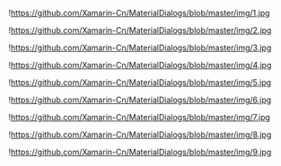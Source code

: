﻿!https://github.com/Xamarin-Cn/MaterialDialogs/blob/master/img/1.jpg

!https://github.com/Xamarin-Cn/MaterialDialogs/blob/master/img/2.jpg

!https://github.com/Xamarin-Cn/MaterialDialogs/blob/master/img/3.jpg

!https://github.com/Xamarin-Cn/MaterialDialogs/blob/master/img/4.jpg

!https://github.com/Xamarin-Cn/MaterialDialogs/blob/master/img/5.jpg

!https://github.com/Xamarin-Cn/MaterialDialogs/blob/master/img/6.jpg

!https://github.com/Xamarin-Cn/MaterialDialogs/blob/master/img/7.jpg

!https://github.com/Xamarin-Cn/MaterialDialogs/blob/master/img/8.jpg

!https://github.com/Xamarin-Cn/MaterialDialogs/blob/master/img/9.jpg